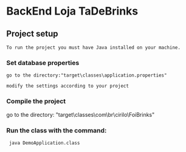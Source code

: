 # BackEnd Loja TaDeBrinks

## Project setup
```
To run the project you must have Java installed on your machine.
```
### Set database properties
```
go to the directory:"target\classes\application.properties"
```
``` 
modify the settings according to your project
```

### Compile the project
go to the directory: "target\classes\com\br\cirilo\FoiBrinks"

### Run the class with the command:
```
 java DemoApplication.class
```